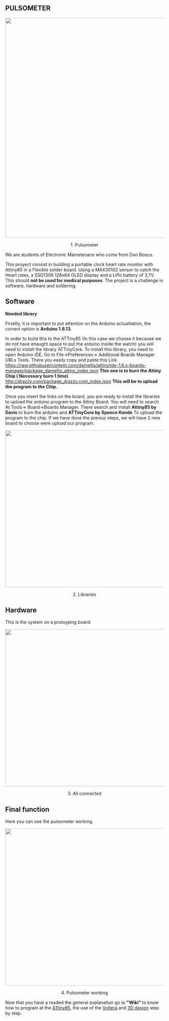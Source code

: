 ## PULSOMETER
<p align="center">
  <img width="600" height="700" src="https://github.com/aritzmaeso/Pulsometer/blob/main/Images/Erlojua%20bukatua.jpg">
</p>

<p align="center">1. Pulsometer

We are students of Electronic Mainetenace who come from Don Bosco.

This proyect consist in building a portable clock heart rate monitor with Attiny85 in a Flexible solder board. Using a MAX30102 sensor to catch the Heart rates, a SSD1306 128x64 OLED display and a LiPo battery of 3,7V. This should **not be used for medical purposes**.
The project is a challenge in software, hardware and soldering.

## Software
**Needed library**

Firstilly, it is important to put attention on the Arduino actualitation, the correct option is **Arduino 1.8.13**. 

In order to build this to the ATTiny85 (In this case we choose it because we do not have enaught space to put the arduino inside the watch) you will need to install the library ATTinyCore.
To install this library, you need to open Arduino IDE, Go to File->Preferences-> Additional Boards Manager URLs Tools. There you easily copy and paste this Link  
https://raw.githubusercontent.com/damellis/attiny/ide-1.6.x-boards-manager/package_damellis_attiny_index.json **This one is to burn the Attiny Chip ( Necessary burn 1 time)**
http://drazzy.com/package_drazzy.com_index.json **This will be to upload the program to the Chip.**

Once you insert the links on the board, you are ready to install the libraries to upload the arduino program to the Attiny Board. You will need to search At Tools-> Board->Boards Manager. There search and install **Attiny85 by Davis** to burn the arduino and **ATTinyCore by Spence Konde** To upload the program to the chip. If we have done the previus steps, we will have 2 new board to choose were upload our program.


<p align="center">
  <img width="600" height="500" src="https://github.com/aritzmaeso/Pulsometer/blob/main/Images/libraries.PNG">
</p>

<p align="center">2. Libraries
 

## Hardware
This is the system on a protoyping board: 

<p align="center">
  <img width="600" height="500" src="https://github.com/aritzmaeso/Pulsometer/blob/main/Images/Protoboard.jpg">
</p>

<p align="center">3. All connected


## Final function
Here you can see the pulsometer working. 
<p align="center">
  <img width="600" height="500" src="https://github.com/aritzmaeso/Pulsometer/blob/main/Images/reloj%20funcioando.png">
</p>

<p align="center">4. Pulsometer working
  
Now that you have a readed the general explanation go to **"Wiki"** to know how to program at the [ATtiny85](https://github.com/aritzmaeso/Pulsometer/wiki/Arduino-and-ATtiny85), the use of the [Voltera](https://github.com/aritzmaeso/Pulsometer/wiki/PCB-board,-Voltera-and-LPKF) and [3D design](https://github.com/aritzmaeso/Pulsometer/wiki/3D-design) step by step. 




 
 
 




